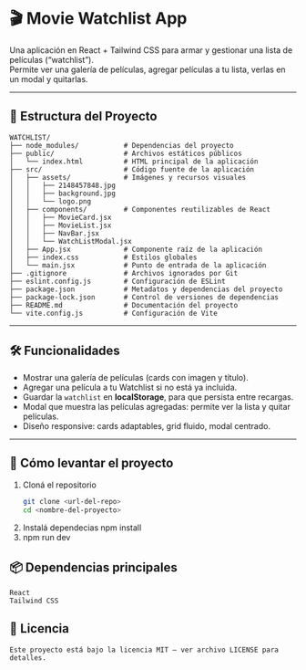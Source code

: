 # 🎬 Movie Watchlist App

Una aplicación en React + Tailwind CSS para armar y gestionar una lista de películas (“watchlist”).  
Permite ver una galería de películas, agregar películas a tu lista, verlas en un modal y quitarlas.

---

## 📁 Estructura del Proyecto 
```
WATCHLIST/
├── node_modules/           # Dependencias del proyecto
├── public/                 # Archivos estáticos públicos
│   └── index.html          # HTML principal de la aplicación
├── src/                    # Código fuente de la aplicación
│   ├── assets/             # Imágenes y recursos visuales
│   │   ├── 2148457848.jpg
│   │   ├── background.jpg
│   │   └── logo.png
│   ├── components/         # Componentes reutilizables de React
│   │   ├── MovieCard.jsx
│   │   ├── MovieList.jsx
│   │   ├── NavBar.jsx
│   │   └── WatchListModal.jsx
│   ├── App.jsx             # Componente raíz de la aplicación
│   ├── index.css           # Estilos globales
│   └── main.jsx            # Punto de entrada de la aplicación
├── .gitignore              # Archivos ignorados por Git
├── eslint.config.js        # Configuración de ESLint
├── package.json            # Metadatos y dependencias del proyecto
├── package-lock.json       # Control de versiones de dependencias
├── README.md               # Documentación del proyecto
└── vite.config.js          # Configuración de Vite
````
---

## 🛠 Funcionalidades

- Mostrar una galería de películas (cards con imagen y título).  
- Agregar una película a tu Watchlist si no está ya incluida.  
- Guardar la `watchlist` en **localStorage**, para que persista entre recargas.  
- Modal que muestra las películas agregadas: permite ver la lista y quitar películas.  
- Diseño responsive: cards adaptables, grid fluido, modal centrado.

---

## 🚀 Cómo levantar el proyecto

1. Cloná el repositorio  
   ```bash
   git clone <url-del-repo>
   cd <nombre-del-proyecto>
2. Instalá dependecias
   npm install
3. npm run dev

## 📦 Dependencias principales
    React
    Tailwind CSS   
## 📝 Licencia
    Este proyecto está bajo la licencia MIT — ver archivo LICENSE para detalles.
